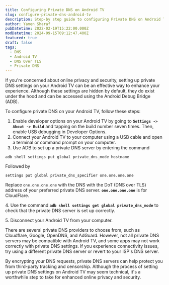 ```yaml
---
title: Configuring Private DNS on Android TV
slug: configure-private-dns-android-tv
description: Step-by step guide to configuring Private DNS on Android TV
author: Yamen Sharaf
pubDatetime: 2022-02-19T15:22:00.000Z
modDatetime: 2024-09-15T09:12:47.400Z
featured: true
draft: false
tags:
  - DNS
  - Android TV
  - DNS Over TLS
  - Private DNS
---
```


If you're concerned about online privacy and security, setting up private DNS settings on your Android TV can be an effective way to enhance your experience. Although these settings are hidden by default, they do exist under the hood and can be accessed using the Android Debug Bridge (ADB).

To configure private DNS on your Android TV, follow these steps:

1. Enable developer options on your Android TV by going to **`Settings -> About -> Build`** and tapping on the build number seven times. Then, enable USB debugging in Developer Options.
2. Connect your Android TV to your computer using a USB cable and open a terminal or command prompt on your computer.
3. Use ADB to set up a private DNS server by entering the command

 

```shell
adb shell settings put global private_dns_mode hostname
```

Followed by

```shell
settings put global private_dns_specifier one.one.one.one
```

Replace `one.one.one.one` with the DNS  with the DoT (DNS over TLS) address of your preferred private DNS server. **`one.one.one.one`** is for CloudFlare.

4\. Use the command **`adb shell settings get global private_dns_mode`** to check that the private DNS server is set up correctly.

5\. Disconnect your Android TV from your computer.

There are several private DNS providers to choose from, such as Cloudflare, Google, OpenDNS, and AdGuard. However, not all private DNS servers may be compatible with Android TV, and some apps may not work correctly with private DNS settings. If you experience connectivity issues, try using a different private DNS server or revert to your ISP's DNS server.

By encrypting your DNS requests, private DNS servers can help protect you from third-party tracking and censorship. Although the process of setting up private DNS settings on Android TV may seem technical, it's a worthwhile step to take for enhanced online privacy and security.
